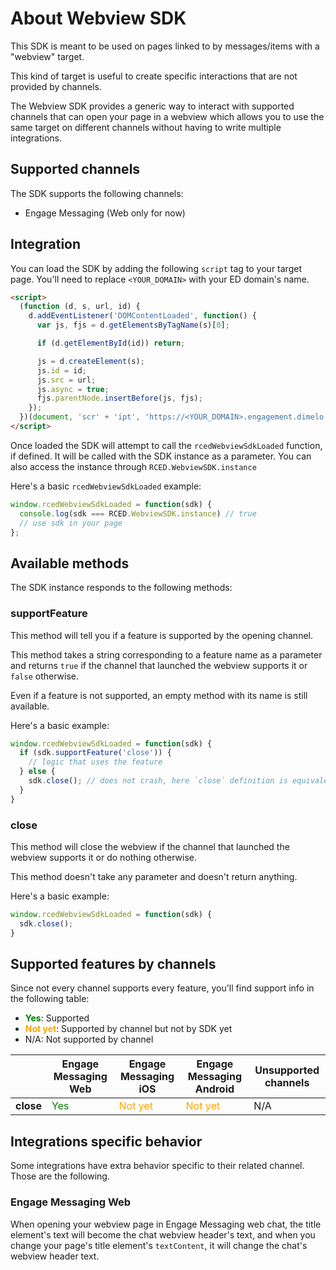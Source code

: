 # About Webview SDK

This SDK is meant to be used on pages linked to by messages/items with a "webview" target.

This kind of target is useful to create specific interactions that are not provided by channels.

The Webview SDK provides a generic way to interact with supported channels that can open your page in a webview which allows you to use the same target on different channels without having to write multiple integrations.

## Supported channels

The SDK supports the following channels:

- Engage Messaging (Web only for now)

## Integration

You can load the SDK by adding the following `script` tag to your target page.
You'll need to replace `<YOUR_DOMAIN>` with your ED domain's name.

```html
<script>
  (function (d, s, url, id) {
    d.addEventListener('DOMContentLoaded', function() {
      var js, fjs = d.getElementsByTagName(s)[0];

      if (d.getElementById(id)) return;

      js = d.createElement(s);
      js.id = id;
      js.src = url;
      js.async = true;
      fjs.parentNode.insertBefore(js, fjs);
    });
  })(document, 'scr' + 'ipt', 'https://<YOUR_DOMAIN>.engagement.dimelo.com/webview/sdk.js', 'ed_webview_sdk_loader');
</script>
```

Once loaded the SDK will attempt to call the `rcedWebviewSdkLoaded` function, if defined. It will be called with the SDK instance as a parameter. You can also access the instance through `RCED.WebviewSDK.instance`

Here's a basic `rcedWebviewSdkLoaded` example:
```javascript
window.rcedWebviewSdkLoaded = function(sdk) {
  console.log(sdk === RCED.WebviewSDK.instance) // true
  // use sdk in your page
};
```

## Available methods

The SDK instance responds to the following methods:
### supportFeature

This method will tell you if a feature is supported by the opening channel.

This method takes a string corresponding to a feature name as a parameter and returns `true` if the channel that launched the webview supports it or `false` otherwise.

Even if a feature is not supported, an empty method with its name is still available.

Here's a basic example:
```javascript
window.rcedWebviewSdkLoaded = function(sdk) {
  if (sdk.supportFeature('close')) {
    // logic that uses the feature
  } else {
    sdk.close(); // does not crash, here `close` definition is equivalent to `function() {}`
  }
}
```

### close

This method will close the webview if the channel that launched the webview supports it or do nothing otherwise.

This method doesn't take any parameter and doesn't return anything.

Here's a basic example:
```javascript
window.rcedWebviewSdkLoaded = function(sdk) {
  sdk.close();
}
```

## Supported features by channels

Since not every channel supports every feature, you'll find support info in the following table:

* **<span style="color:green">Yes</span>**: Supported
* **<span style="color:orange">Not yet</span>**: Supported by channel but not by SDK yet
* N/A: Not supported by channel

|       | **Engage Messaging Web** | **Engage Messaging iOS** | **Engage Messaging Android** | **Unsupported channels** |
|-|-|-|-|-|
| **close** | <span style="color: green">Yes</span> | <span style="color: orange">Not yet</span> | <span style="color: orange">Not yet</span> | N/A |

## Integrations specific behavior

Some integrations have extra behavior specific to their related channel. Those are the following.

### Engage Messaging Web

When opening your webview page in Engage Messaging web chat, the title element's text will become the chat webview header's text, and when you change your page's title element's `textContent`, it will change the chat's webview header text.
